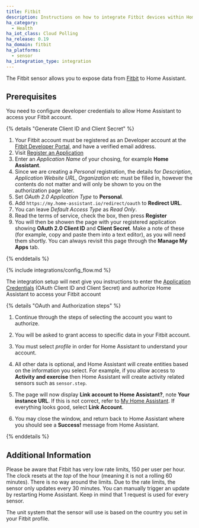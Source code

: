 ```yaml
---
title: Fitbit
description: Instructions on how to integrate Fitbit devices within Home Assistant.
ha_category:
  - Health
ha_iot_class: Cloud Polling
ha_release: 0.19
ha_domain: fitbit
ha_platforms:
  - sensor
ha_integration_type: integration
---
```


The Fitbit sensor allows you to expose data from [Fitbit](https://fitbit.com/) to Home Assistant.

## Prerequisites

You need to configure developer credentials to allow Home Assistant to access your Fitbit account.

{% details "Generate Client ID and Client Secret" %}

1.  Your Fitbit account must be registered as an Developer account at the [Fitbit Developer Portal](https://dev.fitbit.com), and have a verified email address. 
2. Visit [Register an Application](https://dev.fitbit.com/apps/new)
3. Enter an *Application Name* of your chosing, for example **Home Assistant**.
4. Since we are creating a *Personal* registration, the details for *Description*, *Application Website URL*, *Organization* etc must be filled in, however the contents do not matter and will only be shown to you on the authorization page later.
5. Set *OAuth 2.0 Application Type* to **Personal**.
6. Add `https://my.home-assistant.io/redirect/oauth` to **Redirect URL**.
7. You can leave *Default Access Type* as *Read Only*.
8. Read the terms of service, check the box, then press **Register**
9. You will then be showen the page with your registered application showing **OAuth 2.0 Client ID** and **Client Secret**. Make a note of these (for example, copy and paste them into a text editor), as you will need them shortly. You can always revisit this page through the **Manage My Apps** tab.

{% enddetails %}

{% include integrations/config_flow.md %}

The integration setup will next give you instructions to enter the [Application Credentials](/integrations/application_credentials/) (OAuth Client ID and Client Secret) and authorize Home Assistant to access your Fitbit account

{% details "OAuth and Authorization steps" %}

1. Continue through the steps of selecting the account you want to authorize.

2. You will be asked to grant access to specific data in your Fitbit account.

3. You must select *profile* in order for Home Assistant to understand your account.

4. All other data is optional, and Home Assistant will create entities based on the information you select. For example, if you allow access to **Activity and exercise** then Home Assistant will create activity related sensors such as `sensor.step`. 

4. The page will now display **Link account to Home Assistant?**, note **Your instance URL**. If this is not correct, refer to [My Home Assistant](/integrations/my). If everything looks good, select **Link Account**.

5. You may close the window, and return back to Home Assistant where you should see a **Success!** message from Home Assistant.

{% enddetails %}

## Additional Information

Please be aware that Fitbit has very low rate limits, 150 per user per hour. The clock resets at the _top_ of the hour (meaning it is not a rolling 60 minutes). There is no way around the limits. Due to the rate limits, the sensor only updates every 30 minutes. You can manually trigger an update by restarting Home Assistant. Keep in mind that 1 request is used for every sensor.

The unit system that the sensor will use is based on the country you set in your Fitbit profile.
